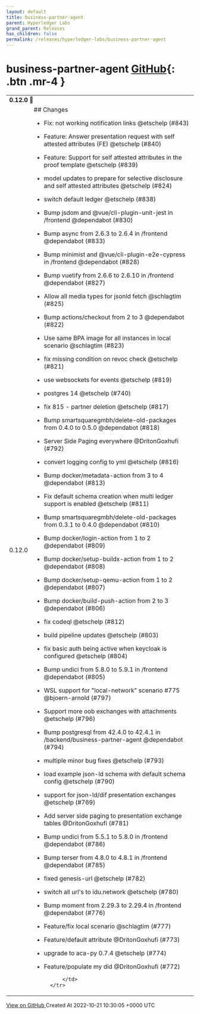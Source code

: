 ```yaml
---
layout: default
title: business-partner-agent
parent: Hyperledger Labs
grand_parent: Releases
has_children: false
permalink: /releases/hyperledger-labs/business-partner-agent
---
```


# business-partner-agent <span class="fs-3 right-align">[GitHub](https://github.com/hyperledger-labs/business-partner-agent){: .btn .mr-4 }</span>


<div>
    <table>
        <tr>
            <td colspan="2">
                <b>
                    0.12.0 🌈
                </b>
            </td>
        </tr>
        <tr>
            <td>
                <span class="chip">
                    0.12.0
                </span>
            </td>
            <td>
                ## Changes

- Fix: not working notification links @etschelp (#843)
- Feature: Answer presentation request with self attested attributes (FE) @etschelp (#840)
- Feature: Support for self attested attributes in the proof template @etschelp (#839)
- model updates to prepare for selective disclosure and self attested attributes @etschelp (#824)
- switch default ledger @etschelp (#838)
- Bump jsdom and @vue/cli-plugin-unit-jest in /frontend @dependabot (#830)
- Bump async from 2.6.3 to 2.6.4 in /frontend @dependabot (#833)
- Bump minimist and @vue/cli-plugin-e2e-cypress in /frontend @dependabot (#828)
- Bump vuetify from 2.6.6 to 2.6.10 in /frontend @dependabot (#827)
- Allow all media types for jsonld fetch @schlagtim (#825)
- Bump actions/checkout from 2 to 3 @dependabot (#822)
- Use same BPA image for all instances in local scenario @schlagtim (#823)
- fix missing condition on revoc check @etschelp (#821)
- use websockets for events @etschelp (#819)
- postgres 14 @etschelp (#740)
- fix 815 - partner deletion @etschelp (#817)
- Bump smartsquaregmbh/delete-old-packages from 0.4.0 to 0.5.0 @dependabot (#818)
- Server Side Paging everywhere @DritonGoxhufi (#792)
- convert logging config to yml @etschelp (#816)
- Bump docker/metadata-action from 3 to 4 @dependabot (#813)
- Fix default schema creation when multi ledger support is enabled @etschelp (#811)
- Bump smartsquaregmbh/delete-old-packages from 0.3.1 to 0.4.0 @dependabot (#810)
- Bump docker/login-action from 1 to 2 @dependabot (#809)
- Bump docker/setup-buildx-action from 1 to 2 @dependabot (#808)
- Bump docker/setup-qemu-action from 1 to 2 @dependabot (#807)
- Bump docker/build-push-action from 2 to 3 @dependabot (#806)
- fix codeql @etschelp (#812)
- build pipeline updates @etschelp (#803)
- fix basic auth being active when keycloak is configured @etschelp (#804)
- Bump undici from 5.8.0 to 5.9.1 in /frontend @dependabot (#805)
- WSL support for "local-network" scenario #775 @bjoern-arnold (#797)
- Support more oob exchanges with attachments @etschelp (#796)
- Bump postgresql from 42.4.0 to 42.4.1 in /backend/business-partner-agent @dependabot (#794)
- multiple minor bug fixes @etschelp (#793)
- load example json-ld schema with default schema config @etschelp (#790)
- support for json-ld/dif presentation exchanges @etschelp (#769)
- Add server side paging to presentation exchange tables @DritonGoxhufi (#781)
- Bump undici from 5.5.1 to 5.8.0 in /frontend @dependabot (#786)
- Bump terser from 4.8.0 to 4.8.1 in /frontend @dependabot (#785)
- fixed genesis-url  @etschelp (#782)
- switch all url's to idu.network @etschelp (#780)
- Bump moment from 2.29.3 to 2.29.4 in /frontend @dependabot (#776)
- Feature/fix local scenario @schlagtim (#777)
- Feature/default attribute @DritonGoxhufi (#773)
- upgrade to aca-py 0.7.4 @etschelp (#774)
- Feature/populate my did @DritonGoxhufi (#772)

            </td>
        </tr>
    </table>
    <a href="https://github.com/hyperledger-labs/business-partner-agent/releases/tag/0.12.0" class=".btn">
        View on GitHub
    </a>
    <span class="right-align">
        Created At 2022-10-21 10:30:05 +0000 UTC
    </span>
</div>

